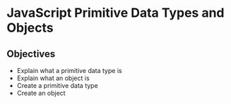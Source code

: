 # JavaScript Primitive Data Types and Objects

## Objectives
+ Explain what a primitive data type is
+ Explain what an object is
+ Create a primitive data type
+ Create an object

